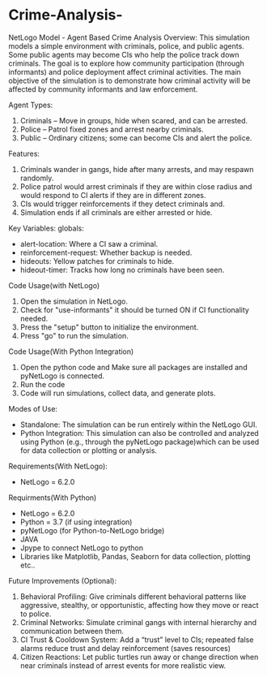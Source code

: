 # Crime-Analysis-
NetLogo Model - Agent Based Crime Analysis 
Overview:
This simulation models a simple environment with criminals, police, and public agents. Some public agents may become CIs who help the police track down criminals.
The goal is to explore how community participation (through informants) and police deployment affect criminal activities.
The main objective of the simulation is to demonstrate how criminal activity will be affected by community informants and law enforcement.

Agent Types:
1. Criminals – Move in groups, hide when scared, and can be arrested.
2. Police – Patrol fixed zones and arrest nearby criminals.
3. Public – Ordinary citizens; some can become CIs and alert the police.

Features:
1. Criminals wander in gangs, hide after many arrests, and may respawn randomly.
2. Police patrol would arrest criminals if they are within close radius and would respond to CI alerts if they are in different zones.
3. CIs would trigger reinforcements if they detect criminals and.
4. Simulation ends if all criminals are either arrested or hide.

Key Variables:
globals:
- alert-location: Where a CI saw a criminal.
- reinforcement-request: Whether backup is needed.
- hideouts: Yellow patches for criminals to hide.
- hideout-timer: Tracks how long no criminals have been seen.

Code Usage(with NetLogo)
1. Open the simulation in NetLogo.
2. Check for "use-informants" it should be turned ON if CI functionality needed.
3. Press the "setup" button to initialize the environment.
4. Press "go" to run the simulation.

Code Usage(With Python Integration)
1. Open the python code and Make sure all packages are installed and pyNetLogo is connected.
2. Run the code
3. Code will run simulations, collect data, and generate plots.

Modes of Use:
- Standalone: The simulation can be run entirely within the NetLogo GUI.
- Python Integration: This simulation can also be controlled and analyzed using Python (e.g., through the pyNetLogo package)which can be used for data collection or plotting or analysis.

Requirements(With NetLogo):
- NetLogo = 6.2.0 

Requirments(With Python)
- NetLogo = 6.2.0
- Python = 3.7 (if using integration)
- pyNetLogo (for Python-to-NetLogo bridge)
- JAVA 
- Jpype to connect NetLogo to python
- Libraries like Matplotlib, Pandas, Seaborn for data collection, plotting etc..

Future Improvements (Optional):
1. Behavioral Profiling: Give criminals different behavioral patterns like aggressive, stealthy, or opportunistic, affecting how they move or react to police.
2. Criminal Networks: Simulate criminal gangs with internal hierarchy and communication between them.
3. CI Trust & Cooldown System: Add a “trust” level to CIs; repeated false alarms reduce trust and delay reinforcement (saves resources)
4. Citizen Reactions: Let public turtles run away or change direction when near criminals instead of arrest events for more realistic view.
